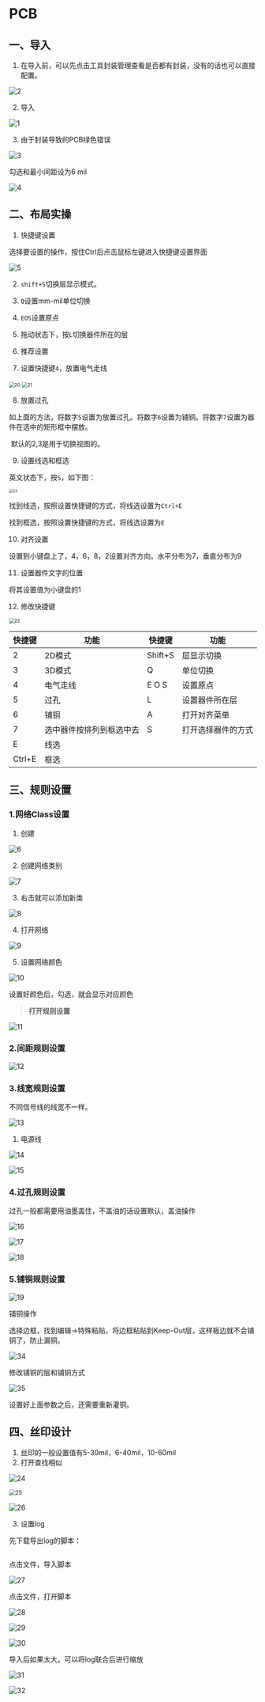 # PCB

## 一、导入

1. 在导入前，可以先点击工具封装管理查看是否都有封装，没有的话也可以直接配置。

![2](img\2.png)

2. 导入

![1](img\1.png)

3. 由于封装导致的PCB绿色错误

![3](img\3.png)

勾选和最小间距设为6 mil

![4](img\4.png)

## 二、布局实操

1. 快捷键设置

选择要设置的操作，按住Ctrl后点击鼠标左键进入快捷键设置界面

![5](img\5.png)

2. `shift+S`切换层显示模式。
3. `Q`设置mm-mil单位切换

4. `EOS`设置原点
5. 拖动状态下，按`L`切换器件所在的层
6. 推荐设置
7. 设置快捷键`4`，放置电气走线

<img src="img/20.png" alt="20" style="zoom:67%;" />

<img src="img\21.png" alt="21" style="zoom:67%;" />

8. 放置过孔

​		如上面的方法，将数字`5`设置为放置过孔。将数字`6`设置为铺铜。将数字`7`设置为器件在选中的矩形框中摆放。

​		默认的2,3是用于切换视图的。

9. 设置线选和框选

英文状态下，按`S`，如下图：

<img src="img\23.png" alt="23" style="zoom:50%;" />

找到线选，按照设置快捷键的方式，将线选设置为`Ctrl+E`

找到框选，按照设置快捷键的方式，将线选设置为`E`

10. 对齐设置

设置到小键盘上了，4，6，8，2设置对齐方向。水平分布为7，垂直分布为9

11. 设置器件文字的位置

将其设置值为小键盘的1

12. 修改快捷键

<img src="img\22.png" alt="22" style="zoom:67%;" />

| 快捷键 | 功能                     | 快捷键  | 功能               |
| ------ | ------------------------ | ------- | ------------------ |
| 2      | 2D模式                   | Shift+S | 层显示切换         |
| 3      | 3D模式                   | Q       | 单位切换           |
| 4      | 电气走线                 | E O S   | 设置原点           |
| 5      | 过孔                     | L       | 设置器件所在层     |
| 6      | 铺铜                     | A       | 打开对齐菜单       |
| 7      | 选中器件按排列到框选中去 | S       | 打开选择器件的方式 |
| E      | 线选                     |         |                    |
| Ctrl+E | 框选                     |         |                    |

## 三、规则设置

### 1.网络Class设置

1. 创建

![6](img\6.png)

2. 创建网络类别

![7](img\7.png)

3. 右击就可以添加新类

![8](img\8.png)

4. 打开网络

![9](img\9.png)

5. 设置网络颜色

![10](img\10.png)

设置好颜色后，勾选，就会显示对应颜色

> **打开规则设置**

![11](img\11.png)

### 2.间距规则设置

![12](img\12.png)

### 3.线宽规则设置

不同信号线的线宽不一样。

![13](img\13.png)

1. 电源线

![14](img\14.png)

![15](img\15.png)

### 4.过孔规则设置

过孔一般都需要用油墨盖住，不盖油的话设置默认，盖油操作

![16](img\16.png)

![17](img\17.png)

![18](img\18.png)

### 5.铺铜规则设置

![19](img\19.png)

铺铜操作

选择边框，找到编辑->特殊粘贴，将边框粘贴到Keep-Out层，这样板边就不会铺铜了，防止漏铜。

![34](img\34.png)

修改铺铜的层和铺铜方式

![35](img\35.png)

设置好上面参数之后，还需要重新灌铜。



## 四、丝印设计

1. 丝印的一般设置值有5-30mil，6-40mil，10-60mil
2. 打开查找相似

![24](img\24.png)

<img src="img\25.png" alt="25" style="zoom:80%;" />

![26](img\26.png)

3. 设置log

先下载导出log的脚本：

```C
```

点击文件，导入脚本

![27](img\27.png)

点击文件，打开脚本

![28](img\28.png)

![29](img\29.png)

![30](img\30.png)

导入后如果太大，可以将log联合后进行缩放

![31](img\31.png)

![32](img\32.png)


